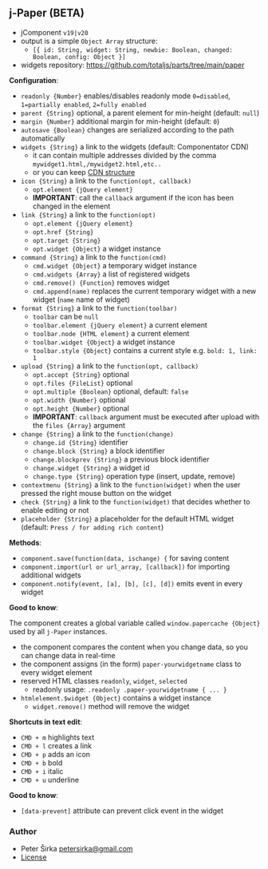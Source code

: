 ## j-Paper (BETA)

- jComponent `v19|v20`
- output is a simple `Object Array` structure:
	- `[{ id: String, widget: String, newbie: Boolean, changed: Boolean, config: Object }]`
- widgets repository: https://github.com/totaljs/parts/tree/main/paper

__Configuration__:

- `readonly {Number}` enables/disables readonly mode `0=disabled`, `1=partially enabled`, `2=fully enabled`
- `parent {String}` optional, a parent element for min-height (default: `null`)
- `margin {Number}` additional margin for min-height (default: `0`)
- `autosave {Boolean}` changes are serialized according to the path automatically
- `widgets {String}` a link to the widgets (default: Componentator CDN)
	- it can contain multiple addresses divided by the comma `mywidget1.html,/mywidget2.html,etc..`
	- or you can keep [CDN structure](https://github.com/totaljs/parts/blob/main/cdn/paper/db.json)
- `icon {String}` a link to the `function(opt, callback)`
	- `opt.element {jQuery element}`
	- __IMPORTANT__: call the `callback` argument if the icon has been changed in the element
- `link {String}` a link to the `function(opt)`
	- `opt.element {jQuery element}`
	- `opt.href {String}`
	- `opt.target {String}`
	- `opt.widget {Object}` a widget instance
- `command {String}` a link to the `function(cmd)`
	- `cmd.widget {Object}` a temporary widget instance
	- `cmd.widgets {Array}` a list of registered widgets
	- `cmd.remove() {Function}` removes widget
	- `cmd.append(name)` replaces the current temporary widget with a new widget (`name` name of widget)
- `format {String}` a link to the `function(toolbar)`
	- `toolbar` can be `null`
	- `toolbar.element {jQuery element}` a current element
	- `toolbar.node {HTML element}` a current element
	- `toolbar.widget {Object}` a widget instance
	- `toolbar.style {Object}` contains a current style e.g. `bold: 1, link: 1`
- `upload {String}` a link to the `function(opt, callback)`
	- `opt.accept {String}` optional
	- `opt.files {FileList}` optional
	- `opt.multiple {Boolean}` optional, default: `false`
	- `opt.width {Number}` optional
	- `opt.height {Number}` optional
	- __IMPORTANT__: `callback` argument must be executed after upload with the `files {Array}` argument
- `change {String}` a link to the `function(change)`
	- `change.id {String}` identifier
	- `change.block {String}` a block identifier
	- `change.blockprev {String}` a previous block identifier
	- `change.widget {String}` a widget id
	- `change.type {String}` operation type (insert, update, remove)
- `contextmenu {String}` a link to the `function(widget)` when the user pressed the right mouse button on the widget
- `check {String}` a link to the `function(widget)` that decides whether to enable editing or not
- `placeholder {String}` a placeholder for the default HTML widget (default: `Press / for adding rich content`)

__Methods__:

- `component.save(function(data, ischange) {` for saving content
- `component.import(url or url_array, [callback])` for importing additional widgets
- `component.notify(event, [a], [b], [c], [d])` emits event in every widget

__Good to know__:

The component creates a global variable called `window.papercache {Object}` used by all `j-Paper` instances.

- the component compares the content when you change data, so you can change data in real-time
- the component assigns (in the form) `paper-yourwidgetname` class to every widget element
- reserved HTML classes `readonly`, `widget`, `selected`
	- readonly usage: `.readonly .paper-yourwidgetname { ... }`
- `htmlelement.$widget {Object}` contains a widget instance
	- `widget.remove()` method will remove the widget

__Shortcuts in text edit__:

- `CMD + m` highlights text
- `CMD + l` creates a link
- `CMD + p` adds an icon
- `CMD + b` bold
- `CMD + i` italic
- `CMD + u` underline

__Good to know__:

- `[data-prevent]` attribute can prevent click event in the widget

### Author

- Peter Širka <petersirka@gmail.com>
- [License](https://www.totaljs.com/license/)